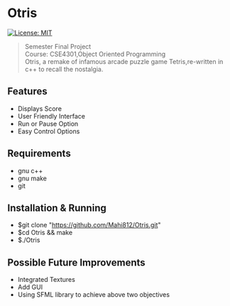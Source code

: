 # Otris
[![License: MIT](https://img.shields.io/badge/License-MIT-yellow.svg)](https://opensource.org/licenses/MIT)
> Semester Final Project  
> Course: CSE4301,Object Oriented Programming     
> Otris, a remake of infamous arcade puzzle game Tetris,re-written in c++ to recall the nostalgia.

## Features
* Displays Score
* User Friendly Interface
* Run or Pause Option
* Easy Control Options

## Requirements
* gnu c++
* gnu make
* git

## Installation & Running
* $git clone "https://github.com/Mahi812/Otris.git"
* $cd Otris && make
* $./Otris

## Possible Future Improvements
* Integrated Textures
* Add GUI
* Using SFML library to achieve above two objectives
